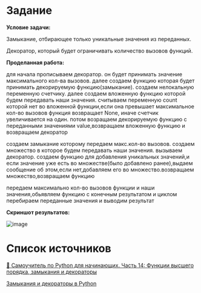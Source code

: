 # Задание 

**Условие задачи:**

Замыкание, отбирающее только уникальные значения из переданных.

Декоратор, который будет ограничивать количество вызовов функций.

**Проделанная работа:**

для начала прописываем декоратор. он будет принимать значение максимального кол-ва вызовов. далее создаем функцию которая будет принимать декорируемую функцию(замыкание). создаем нелокальную переменную счетчику. далее создаем вложенную функцию которой будем передавать наши значения. считываем переменную count которой нет во вложенной функции,если она превышает максимальное кол-во вызовов функция возвращает None, иначе счетчик увеличивается на один. потом возращаем декорируемую функцию с переданными значениями value,возвращаем вложенную функцию и возвращаем декоратор

создаем замыкание которому передаем макс.кол-во вызовов. создаем множество в которое будем передавать наши значения. вызываем декоратор. создаем функцию для добавления уникальных значений,и если значение уже есть во множестве(было добавлено ранее),выдаем сообщение об этом,если нет,добавляем его во множество.возвращаем множество,возвращаем функцию

передаем максимально кол-во вызовов функции и наши значения,обьявляем функцию с конечным результатом и циклом перебираем переданные значения и выводим результат

**Скриншот результатов:**

![image](https://github.com/user-attachments/assets/02b9e4d5-856b-43b9-a1f1-d0da76783c6b)


# **Список источников**

[🐍 Самоучитель по Python для начинающих. Часть 14: Функции высшего порядка, замыкания и декораторы](https://proglib.io/p/samouchitel-po-python-dlya-nachinayushchih-chast-14-funkcii-vysshego-poryadka-zamykaniya-i-dekoratory-2023-01-30)

[Замыкания и декораторы в Python](https://habr.com/ru/articles/781866/)
